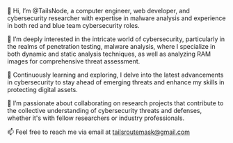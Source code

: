 👋 Hi, I’m @TailsNode, a computer engineer, web developer, and cybersecurity researcher with expertise in malware analysis and experience in both red and blue team cybersecurity roles.

👀 I’m deeply interested in the intricate world of cybersecurity, particularly in the realms of penetration testing, malware analysis, where I specialize in both dynamic and static analysis techniques, as well as analyzing RAM images for comprehensive threat assessment.

🌱 Continuously learning and exploring, I delve into the latest advancements in cybersecurity to stay ahead of emerging threats and enhance my skills in protecting digital assets.

💞️ I’m passionate about collaborating on research projects that contribute to the collective understanding of cybersecurity threats and defenses, whether it's with fellow researchers or industry professionals.

📫 Feel free to reach me via email at tailsroutemask@gmail.com

